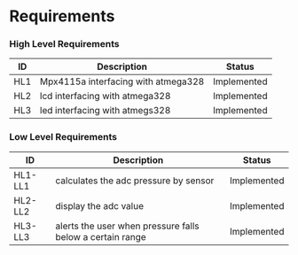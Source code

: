 # Requirements
### High Level Requirements
| ID | Description | Status |
| --- | --- | --- |
| HL1 | Mpx4115a interfacing with atmega328 | Implemented |
| HL2 | lcd interfacing with atmega328 | Implemented |
| HL3 | led interfacing with atmegs328 | Implemented |
### Low Level Requirements
| ID | Description | Status |
| --- | --- | --- |
| HL1-LL1 | calculates the adc pressure by sensor | Implemented |
| HL2-LL2 | display the adc value | Implemented |
| HL3-LL3 | alerts the user when pressure falls below a certain range | Implemented |
